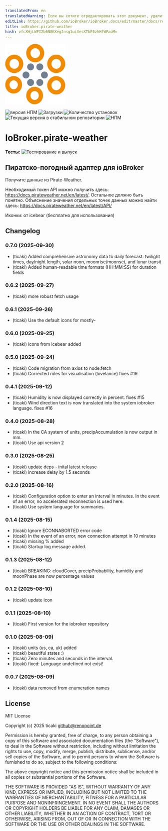 ```yaml
---
translatedFrom: en
translatedWarning: Если вы хотите отредактировать этот документ, удалите поле «translationFrom», в противном случае этот документ будет снова автоматически переведен
editLink: https://github.com/ioBroker/ioBroker.docs/edit/master/docs/ru/adapterref/iobroker.pirate-weather/README.md
title: ioBroker.pirate-weather
hash: vfcXHjLWFI2b6N8KXegJnsg1uiVesXTbE0zhHfWPaoM=
---
```

![Логотип](../../../en/adapterref/iobroker.pirate-weather/admin/pirate-weather.png)

![версия НПМ](https://img.shields.io/npm/v/iobroker.pirate-weather.svg)
![Загрузки](https://img.shields.io/npm/dm/iobroker.pirate-weather.svg)
![Количество установок](https://iobroker.live/badges/pirate-weather-installed.svg)
![Текущая версия в стабильном репозитории](https://iobroker.live/badges/pirate-weather-stable.svg)
![НПМ](https://nodei.co/npm/iobroker.pirate-weather.png?downloads=true)

# IoBroker.pirate-weather
**Тесты:** ![Тестирование и выпуск](https://github.com/ticaki/ioBroker.pirate-weather/workflows/Test%20and%20Release/badge.svg)

## Пиратско-погодный адаптер для ioBroker
Получите данные из Pirate-Weather.

Необходимый токен API можно получить здесь: https://docs.pirateweather.net/en/latest/. Остальное должно быть понятно.
Объяснение значения отдельных точек данных можно найти здесь: https://docs.pirateweather.net/en/latest/API/

Иконки: от icebear (бесплатно для использования)

## Changelog

<!--
    Placeholder for the next version (at the beginning of the line):
    ### **WORK IN PROGRESS**
-->
### 0.7.0 (2025-09-30)
- (ticaki) Added comprehensive astronomy data to daily forecast: twilight times, day/night length, solar noon, moonrise/moonset, and lunar transit
- (ticaki) Added human-readable time formats (HH:MM:SS) for duration fields

### 0.6.2 (2025-09-27)
- (ticaki) more robust fetch usage

### 0.6.1 (2025-09-26)
- (ticaki) Use the default icons for mostly-

### 0.6.0 (2025-09-25)
- (ticaki) icons from icebear added

### 0.5.0 (2025-09-24)
- (ticaki) Code migration from axios to node:fetch
- (ticaki) Corrected roles for visualisation (lovelance) fixes #19

### 0.4.1 (2025-09-12)
- (ticaki) Humidity is now displayed correctly in percent.  fixes #15
- (ticaki) Wind direction text is now translated into the system iobroker language. fixes #16

### 0.4.0 (2025-08-28)
- (ticaki) In the CA system of units, precipAccumulation is now output in mm.
- (ticaki) Use api version 2

### 0.3.0 (2025-08-25)
- (ticaki) update deps - inital latest release
- (ticaki) increase delay by 1.5 seconds

### 0.2.0 (2025-08-16)
- (ticaki) Configuration option to enter an interval in minutes. In the event of an error, no accelerated reconnection is used here.
- (ticaki) Use system language for summaries.

### 0.1.4 (2025-08-15)
- (ticaki) Ignore ECONNABORTED error code
- (ticaki) In the event of an error, new connection attempt in 10 minutes
- (ticaki) missing % added
- (ticaki) Startup log message added.

### 0.1.3 (2025-08-12)
- (ticaki) BREAKING: cloudCover, precipProbability, humidity and moonPhase are now percentage values

### 0.1.2 (2025-08-10)
- (ticaki) update icon

### 0.1.1 (2025-08-10)
- (ticaki) First version for the iobroker repository

### 0.1.0 (2025-08-09)
- (ticaki) units (us, ca, uk) added
- (ticaki) beautiful states :)
- (ticaki) Zero minutes and seconds in the interval.
- (ticaki) fixed: Language undefined not exist!

### 0.0.7 (2025-08-09)
- (ticaki) data removed from enumeration names

## License

MIT License

Copyright (c) 2025 ticaki <github@renopoint.de>

Permission is hereby granted, free of charge, to any person obtaining a copy
of this software and associated documentation files (the "Software"), to deal
in the Software without restriction, including without limitation the rights
to use, copy, modify, merge, publish, distribute, sublicense, and/or sell
copies of the Software, and to permit persons to whom the Software is
furnished to do so, subject to the following conditions:

The above copyright notice and this permission notice shall be included in all
copies or substantial portions of the Software.

THE SOFTWARE IS PROVIDED "AS IS", WITHOUT WARRANTY OF ANY KIND, EXPRESS OR
IMPLIED, INCLUDING BUT NOT LIMITED TO THE WARRANTIES OF MERCHANTABILITY,
FITNESS FOR A PARTICULAR PURPOSE AND NONINFRINGEMENT. IN NO EVENT SHALL THE
AUTHORS OR COPYRIGHT HOLDERS BE LIABLE FOR ANY CLAIM, DAMAGES OR OTHER
LIABILITY, WHETHER IN AN ACTION OF CONTRACT, TORT OR OTHERWISE, ARISING FROM,
OUT OF OR IN CONNECTION WITH THE SOFTWARE OR THE USE OR OTHER DEALINGS IN THE
SOFTWARE.